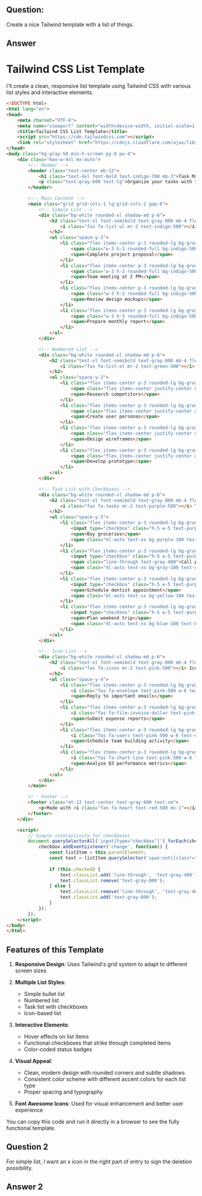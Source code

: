 ## Question:

Create a nice Tailwind template with a list of things.

## Answer

# Tailwind CSS List Template

I'll create a clean, responsive list template using Tailwind CSS with various list styles and interactive elements.

```html
<!DOCTYPE html>
<html lang="en">
<head>
    <meta charset="UTF-8">
    <meta name="viewport" content="width=device-width, initial-scale=1.0">
    <title>Tailwind CSS List Template</title>
    <script src="https://cdn.tailwindcss.com"></script>
    <link rel="stylesheet" href="https://cdnjs.cloudflare.com/ajax/libs/font-awesome/6.4.0/css/all.min.css">
</head>
<body class="bg-gray-50 min-h-screen py-8 px-4">
    <div class="max-w-4xl mx-auto">
        <!-- Header -->
        <header class="text-center mb-12">
            <h1 class="text-4xl font-bold text-indigo-700 mb-3">Task Manager</h1>
            <p class="text-gray-600 text-lg">Organize your tasks with these beautiful list templates</p>
        </header>

        <!-- Main Content -->
        <main class="grid grid-cols-1 lg:grid-cols-2 gap-8">
            <!-- Simple List -->
            <div class="bg-white rounded-xl shadow-md p-6">
                <h2 class="text-xl font-semibold text-gray-800 mb-4 flex items-center">
                    <i class="fas fa-list-ul mr-2 text-indigo-500"></i> Simple List
                </h2>
                <ul class="space-y-3">
                    <li class="flex items-center p-3 rounded-lg bg-gray-50 hover:bg-indigo-50 transition-colors">
                        <span class="w-3 h-3 rounded-full bg-indigo-500 mr-3"></span>
                        <span>Complete project proposal</span>
                    </li>
                    <li class="flex items-center p-3 rounded-lg bg-gray-50 hover:bg-indigo-50 transition-colors">
                        <span class="w-3 h-3 rounded-full bg-indigo-500 mr-3"></span>
                        <span>Team meeting at 2 PM</span>
                    </li>
                    <li class="flex items-center p-3 rounded-lg bg-gray-50 hover:bg-indigo-50 transition-colors">
                        <span class="w-3 h-3 rounded-full bg-indigo-500 mr-3"></span>
                        <span>Review design mockups</span>
                    </li>
                    <li class="flex items-center p-3 rounded-lg bg-gray-50 hover:bg-indigo-50 transition-colors">
                        <span class="w-3 h-3 rounded-full bg-indigo-500 mr-3"></span>
                        <span>Prepare monthly report</span>
                    </li>
                </ul>
            </div>

            <!-- Numbered List -->
            <div class="bg-white rounded-xl shadow-md p-6">
                <h2 class="text-xl font-semibold text-gray-800 mb-4 flex items-center">
                    <i class="fas fa-list-ol mr-2 text-green-500"></i> Numbered List
                </h2>
                <ol class="space-y-3">
                    <li class="flex items-center p-3 rounded-lg bg-gray-50 hover:bg-green-50 transition-colors">
                        <span class="flex items-center justify-center w-6 h-6 rounded-full bg-green-500 text-white font-medium mr-3">1</span>
                        <span>Research competitors</span>
                    </li>
                    <li class="flex items-center p-3 rounded-lg bg-gray-50 hover:bg-green-50 transition-colors">
                        <span class="flex items-center justify-center w-6 h-6 rounded-full bg-green-500 text-white font-medium mr-3">2</span>
                        <span>Create user personas</span>
                    </li>
                    <li class="flex items-center p-3 rounded-lg bg-gray-50 hover:bg-green-50 transition-colors">
                        <span class="flex items-center justify-center w-6 h-6 rounded-full bg-green-500 text-white font-medium mr-3">3</span>
                        <span>Design wireframes</span>
                    </li>
                    <li class="flex items-center p-3 rounded-lg bg-gray-50 hover:bg-green-50 transition-colors">
                        <span class="flex items-center justify-center w-6 h-6 rounded-full bg-green-500 text-white font-medium mr-3">4</span>
                        <span>Develop prototype</span>
                    </li>
                </ol>
            </div>

            <!-- Task List with Checkboxes -->
            <div class="bg-white rounded-xl shadow-md p-6">
                <h2 class="text-xl font-semibold text-gray-800 mb-4 flex items-center">
                    <i class="fas fa-tasks mr-2 text-purple-500"></i> Task List
                </h2>
                <ul class="space-y-3">
                    <li class="flex items-center p-3 rounded-lg bg-gray-50 hover:bg-purple-50 transition-colors">
                        <input type="checkbox" class="h-5 w-5 text-purple-500 rounded mr-3">
                        <span>Buy groceries</span>
                        <span class="ml-auto text-xs bg-purple-100 text-purple-800 px-2 py-1 rounded-full">Today</span>
                    </li>
                    <li class="flex items-center p-3 rounded-lg bg-gray-50 hover:bg-purple-50 transition-colors">
                        <input type="checkbox" class="h-5 w-5 text-purple-500 rounded mr-3" checked>
                        <span class="line-through text-gray-400">Call plumber</span>
                        <span class="ml-auto text-xs bg-gray-100 text-gray-800 px-2 py-1 rounded-full">Done</span>
                    </li>
                    <li class="flex items-center p-3 rounded-lg bg-gray-50 hover:bg-purple-50 transition-colors">
                        <input type="checkbox" class="h-5 w-5 text-purple-500 rounded mr-3">
                        <span>Schedule dentist appointment</span>
                        <span class="ml-auto text-xs bg-yellow-100 text-yellow-800 px-2 py-1 rounded-full">Tomorrow</span>
                    </li>
                    <li class="flex items-center p-3 rounded-lg bg-gray-50 hover:bg-purple-50 transition-colors">
                        <input type="checkbox" class="h-5 w-5 text-purple-500 rounded mr-3">
                        <span>Plan weekend trip</span>
                        <span class="ml-auto text-xs bg-blue-100 text-blue-800 px-2 py-1 rounded-full">This week</span>
                    </li>
                </ul>
            </div>

            <!-- Icon List -->
            <div class="bg-white rounded-xl shadow-md p-6">
                <h2 class="text-xl font-semibold text-gray-800 mb-4 flex items-center">
                    <i class="fas fa-icons mr-2 text-pink-500"></i> Icon List
                </h2>
                <ul class="space-y-4">
                    <li class="flex items-center p-3 rounded-lg bg-gray-50 hover:bg-pink-50 transition-colors">
                        <i class="fas fa-envelope text-pink-500 w-6 text-center mr-3"></i>
                        <span>Reply to important emails</span>
                    </li>
                    <li class="flex items-center p-3 rounded-lg bg-gray-50 hover:bg-pink-50 transition-colors">
                        <i class="fas fa-file-invoice-dollar text-pink-500 w-6 text-center mr-3"></i>
                        <span>Submit expense reports</span>
                    </li>
                    <li class="flex items-center p-3 rounded-lg bg-gray-50 hover:bg-pink-50 transition-colors">
                        <i class="fas fa-users text-pink-500 w-6 text-center mr-3"></i>
                        <span>Schedule team building activity</span>
                    </li>
                    <li class="flex items-center p-3 rounded-lg bg-gray-50 hover:bg-pink-50 transition-colors">
                        <i class="fas fa-chart-line text-pink-500 w-6 text-center mr-3"></i>
                        <span>Analyze Q3 performance metrics</span>
                    </li>
                </ul>
            </div>
        </main>

        <!-- Footer -->
        <footer class="mt-12 text-center text-gray-600 text-sm">
            <p>Made with <i class="fas fa-heart text-red-500 mx-1"></i> using Tailwind CSS</p>
        </footer>
    </div>

    <script>
        // Simple interactivity for checkboxes
        document.querySelectorAll('input[type="checkbox"]').forEach(checkbox => {
            checkbox.addEventListener('change', function() {
                const listItem = this.parentElement;
                const text = listItem.querySelector('span:not([class*="bg-"])');
                
                if (this.checked) {
                    text.classList.add('line-through', 'text-gray-400');
                    text.classList.remove('text-gray-800');
                } else {
                    text.classList.remove('line-through', 'text-gray-400');
                    text.classList.add('text-gray-800');
                }
            });
        });
    </script>
</body>
</html>
```

## Features of this Template

1. **Responsive Design**: Uses Tailwind's grid system to adapt to different screen sizes
2. **Multiple List Styles**:
   - Simple bullet list
   - Numbered list
   - Task list with checkboxes
   - Icon-based list

3. **Interactive Elements**:
   - Hover effects on list items
   - Functional checkboxes that strike through completed items
   - Color-coded status badges

4. **Visual Appeal**:
   - Clean, modern design with rounded corners and subtle shadows
   - Consistent color scheme with different accent colors for each list type
   - Proper spacing and typography

5. **Font Awesome Icons**: Used for visual enhancement and better user experience

You can copy this code and run it directly in a browser to see the fully functional template.


## Question 2

For simple list, I want an x icon in the right part of entry to sign the deletion possibility.

## Answer 2

<!DOCTYPE html>
<html lang="en">
<head>
    <meta charset="UTF-8">
    <meta name="viewport" content="width=device-width, initial-scale=1.0">
    <title>Task Manager with Delete Options</title>
    <script src="https://cdn.tailwindcss.com"></script>
    <link rel="stylesheet" href="https://cdnjs.cloudflare.com/ajax/libs/font-awesome/6.4.0/css/all.min.css">
    <style>
        .fade-out {
            animation: fadeOut 0.3s ease-out forwards;
        }
        
        @keyframes fadeOut {
            from { opacity: 1; transform: translateX(0); }
            to { opacity: 0; transform: translateX(-20px); }
        }
    </style>
</head>
<body class="bg-gradient-to-br from-blue-50 to-indigo-100 min-h-screen py-8 px-4">
    <div class="max-w-4xl mx-auto">
        <!-- Header -->
        <header class="text-center mb-12">
            <h1 class="text-4xl font-bold text-indigo-700 mb-3">Task Manager</h1>
            <p class="text-gray-600 text-lg">Organize your tasks with these beautiful list templates</p>
        </header>

        <!-- Main Content -->
        <main class="grid grid-cols-1 lg:grid-cols-2 gap-8">
            <!-- Simple List with Delete Icons -->
            <div class="bg-white rounded-xl shadow-lg p-6">
                <h2 class="text-xl font-semibold text-gray-800 mb-4 flex items-center">
                    <i class="fas fa-list-ul mr-2 text-indigo-500"></i> Simple List
                    <span class="ml-auto text-sm text-gray-500">Click X to delete</span>
                </h2>
                <ul class="space-y-3" id="simple-list">
                    <li class="flex items-center p-3 rounded-lg bg-gray-50 hover:bg-indigo-50 transition-colors group">
                        <span class="w-3 h-3 rounded-full bg-indigo-500 mr-3"></span>
                        <span class="flex-1">Complete project proposal</span>
                        <button class="delete-btn opacity-0 group-hover:opacity-100 transition-opacity p-1 rounded-full hover:bg-red-100 text-red-500">
                            <i class="fas fa-times"></i>
                        </button>
                    </li>
                    <li class="flex items-center p-3 rounded-lg bg-gray-50 hover:bg-indigo-50 transition-colors group">
                        <span class="w-3 h-3 rounded-full bg-indigo-500 mr-3"></span>
                        <span class="flex-1">Team meeting at 2 PM</span>
                        <button class="delete-btn opacity-0 group-hover:opacity-100 transition-opacity p-1 rounded-full hover:bg-red-100 text-red-500">
                            <i class="fas fa-times"></i>
                        </button>
                    </li>
                    <li class="flex items-center p-3 rounded-lg bg-gray-50 hover:bg-indigo-50 transition-colors group">
                        <span class="w-3 h-3 rounded-full bg-indigo-500 mr-3"></span>
                        <span class="flex-1">Review design mockups</span>
                        <button class="delete-btn opacity-0 group-hover:opacity-100 transition-opacity p-1 rounded-full hover:bg-red-100 text-red-500">
                            <i class="fas fa-times"></i>
                        </button>
                    </li>
                    <li class="flex items-center p-3 rounded-lg bg-gray-50 hover:bg-indigo-50 transition-colors group">
                        <span class="w-3 h-3 rounded-full bg-indigo-500 mr-3"></span>
                        <span class="flex-1">Prepare monthly report</span>
                        <button class="delete-btn opacity-0 group-hover:opacity-100 transition-opacity p-1 rounded-full hover:bg-red-100 text-red-500">
                            <i class="fas fa-times"></i>
                        </button>
                    </li>
                </ul>
                <div class="mt-4 flex">
                    <input type="text" id="new-item" placeholder="Add new item..." class="flex-1 p-2 border border-gray-300 rounded-l-lg focus:outline-none focus:ring-2 focus:ring-indigo-300">
                    <button id="add-btn" class="bg-indigo-500 text-white px-4 py-2 rounded-r-lg hover:bg-indigo-600 transition-colors">
                        Add
                    </button>
                </div>
            </div>

            <!-- Task List with Checkboxes and Delete -->
            <div class="bg-white rounded-xl shadow-lg p-6">
                <h2 class="text-xl font-semibold text-gray-800 mb-4 flex items-center">
                    <i class="fas fa-tasks mr-2 text-purple-500"></i> Task List
                    <span class="ml-auto text-sm text-gray-500">Click X to delete</span>
                </h2>
                <ul class="space-y-3" id="task-list">
                    <li class="flex items-center p-3 rounded-lg bg-gray-50 hover:bg-purple-50 transition-colors group">
                        <input type="checkbox" class="h-5 w-5 text-purple-500 rounded mr-3">
                        <span class="flex-1">Buy groceries</span>
                        <span class="text-xs bg-purple-100 text-purple-800 px-2 py-1 rounded-full mr-2">Today</span>
                        <button class="delete-btn opacity-0 group-hover:opacity-100 transition-opacity p-1 rounded-full hover:bg-red-100 text-red-500">
                            <i class="fas fa-times"></i>
                        </button>
                    </li>
                    <li class="flex items-center p-3 rounded-lg bg-gray-50 hover:bg-purple-50 transition-colors group">
                        <input type="checkbox" class="h-5 w-5 text-purple-500 rounded mr-3" checked>
                        <span class="flex-1 line-through text-gray-400">Call plumber</span>
                        <span class="text-xs bg-gray-100 text-gray-800 px-2 py-1 rounded-full mr-2">Done</span>
                        <button class="delete-btn opacity-0 group-hover:opacity-100 transition-opacity p-1 rounded-full hover:bg-red-100 text-red-500">
                            <i class="fas fa-times"></i>
                        </button>
                    </li>
                    <li class="flex items-center p-3 rounded-lg bg-gray-50 hover:bg-purple-50 transition-colors group">
                        <input type="checkbox" class="h-5 w-5 text-purple-500 rounded mr-3">
                        <span class="flex-1">Schedule dentist appointment</span>
                        <span class="text-xs bg-yellow-100 text-yellow-800 px-2 py-1 rounded-full mr-2">Tomorrow</span>
                        <button class="delete-btn opacity-0 group-hover:opacity-100 transition-opacity p-1 rounded-full hover:bg-red-100 text-red-500">
                            <i class="fas fa-times"></i>
                        </button>
                    </li>
                    <li class="flex items-center p-3 rounded-lg bg-gray-50 hover:bg-purple-50 transition-colors group">
                        <input type="checkbox" class="h-5 w-5 text-purple-500 rounded mr-3">
                        <span class="flex-1">Plan weekend trip</span>
                        <span class="text-xs bg-blue-100 text-blue-800 px-2 py-1 rounded-full mr-2">This week</span>
                        <button class="delete-btn opacity-0 group-hover:opacity-100 transition-opacity p-1 rounded-full hover:bg-red-100 text-red-500">
                            <i class="fas fa-times"></i>
                        </button>
                    </li>
                </ul>
                <div class="mt-4 flex">
                    <input type="text" id="new-task" placeholder="Add new task..." class="flex-1 p-2 border border-gray-300 rounded-l-lg focus:outline-none focus:ring-2 focus:ring-purple-300">
                    <button id="add-task-btn" class="bg-purple-500 text-white px-4 py-2 rounded-r-lg hover:bg-purple-600 transition-colors">
                        Add
                    </button>
                </div>
            </div>
        </main>

        <!-- Footer -->
        <footer class="mt-12 text-center text-gray-600 text-sm">
            <p>Made with <i class="fas fa-heart text-red-500 mx-1"></i> using Tailwind CSS</p>
        </footer>
    </div>

    <script>
        // Function to handle item deletion with animation
        function setupDeleteButtons() {
            document.querySelectorAll('.delete-btn').forEach(button => {
                button.addEventListener('click', function() {
                    const listItem = this.closest('li');
                    listItem.classList.add('fade-out');
                    
                    setTimeout(() => {
                        listItem.remove();
                    }, 300);
                });
            });
        }

        // Function to handle checkbox changes
        function setupCheckboxes() {
            document.querySelectorAll('input[type="checkbox"]').forEach(checkbox => {
                checkbox.addEventListener('change', function() {
                    const listItem = this.parentElement;
                    const text = listItem.querySelector('span:not([class*="bg-"]):not(.flex-1)');
                    
                    if (this.checked) {
                        text.classList.add('line-through', 'text-gray-400');
                    } else {
                        text.classList.remove('line-through', 'text-gray-400');
                    }
                });
            });
        }

        // Function to add new items to the simple list
        document.getElementById('add-btn').addEventListener('click', function() {
            const input = document.getElementById('new-item');
            const text = input.value.trim();
            
            if (text) {
                const list = document.getElementById('simple-list');
                const newItem = document.createElement('li');
                newItem.className = 'flex items-center p-3 rounded-lg bg-gray-50 hover:bg-indigo-50 transition-colors group';
                newItem.innerHTML = `
                    <span class="w-3 h-3 rounded-full bg-indigo-500 mr-3"></span>
                    <span class="flex-1">${text}</span>
                    <button class="delete-btn opacity-0 group-hover:opacity-100 transition-opacity p-1 rounded-full hover:bg-red-100 text-red-500">
                        <i class="fas fa-times"></i>
                    </button>
                `;
                list.appendChild(newItem);
                input.value = '';
                
                // Set up delete button for the new item
                setupDeleteButtons();
            }
        });

        // Function to add new tasks to the task list
        document.getElementById('add-task-btn').addEventListener('click', function() {
            const input = document.getElementById('new-task');
            const text = input.value.trim();
            
            if (text) {
                const list = document.getElementById('task-list');
                const newItem = document.createElement('li');
                newItem.className = 'flex items-center p-3 rounded-lg bg-gray-50 hover:bg-purple-50 transition-colors group';
                newItem.innerHTML = `
                    <input type="checkbox" class="h-5 w-5 text-purple-500 rounded mr-3">
                    <span class="flex-1">${text}</span>
                    <span class="text-xs bg-blue-100 text-blue-800 px-2 py-1 rounded-full mr-2">New</span>
                    <button class="delete-btn opacity-0 group-hover:opacity-100 transition-opacity p-1 rounded-full hover:bg-red-100 text-red-500">
                        <i class="fas fa-times"></i>
                    </button>
                `;
                list.appendChild(newItem);
                input.value = '';
                
                // Set up delete button and checkbox for the new item
                setupDeleteButtons();
                setupCheckboxes();
            }
        });

        // Allow adding items with Enter key
        document.getElementById('new-item').addEventListener('keypress', function(e) {
            if (e.key === 'Enter') {
                document.getElementById('add-btn').click();
            }
        });

        document.getElementById('new-task').addEventListener('keypress', function(e) {
            if (e.key === 'Enter') {
                document.getElementById('add-task-btn').click();
            }
        });

        // Initialize the functionality
        document.addEventListener('DOMContentLoaded', function() {
            setupDeleteButtons();
            setupCheckboxes();
        });
    </script>
</body>
</html>
